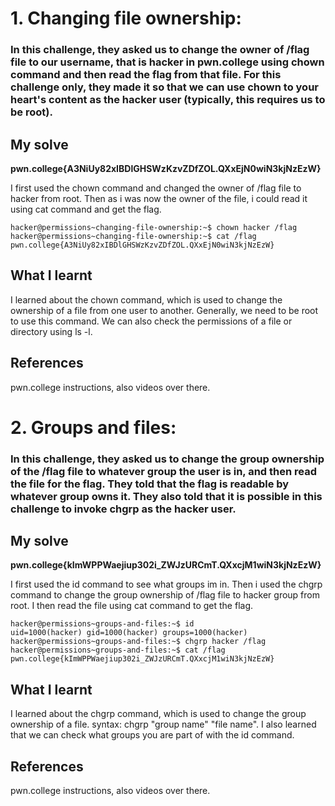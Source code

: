 # 1. Changing file ownership: 
### In this challenge, they asked us to change the owner of /flag file to our username, that is hacker in pwn.college using chown command and then read the flag from that file. For this challenge only, they made it so that we can use chown to your heart's content as the hacker user (typically, this requires us to be root).

## My solve
**pwn.college{A3NiUy82xIBDlGHSWzKzvZDfZOL.QXxEjN0wiN3kjNzEzW}**

I first used the chown command and changed the owner of /flag file to hacker from root. Then as i was now the owner of the file, i could read it using cat command and get the flag.

```
hacker@permissions~changing-file-ownership:~$ chown hacker /flag
hacker@permissions~changing-file-ownership:~$ cat /flag
pwn.college{A3NiUy82xIBDlGHSWzKzvZDfZOL.QXxEjN0wiN3kjNzEzW}
```

## What I learnt
I learned about the chown command, which is used to change the ownership of a file from one user to another. Generally, we need to be root to use this command. We can also check the permissions of a file or directory using ls -l.

## References
pwn.college instructions, also videos over there.  

# 2. Groups and files: 
### In this challenge, they asked us to change the group ownership of the /flag file to whatever group the user is in, and then read the file for the flag. They told that the flag is readable by whatever group owns it. They also told that it is possible in this challenge to invoke chgrp as the hacker user. 

## My solve
**pwn.college{kImWPPWaejiup302i_ZWJzURCmT.QXxcjM1wiN3kjNzEzW}**

I first used the id command to see what groups im in. Then i used the chgrp command to change the group ownership of /flag file to hacker group from root. I then read the file using cat command to get the flag.

```
hacker@permissions~groups-and-files:~$ id
uid=1000(hacker) gid=1000(hacker) groups=1000(hacker)
hacker@permissions~groups-and-files:~$ chgrp hacker /flag
hacker@permissions~groups-and-files:~$ cat /flag
pwn.college{kImWPPWaejiup302i_ZWJzURCmT.QXxcjM1wiN3kjNzEzW}
```

## What I learnt
I learned about the chgrp command, which is used to change the group ownership of a file. syntax: chgrp "group name" "file name". I also learned that we can check what groups you are part of with the id command. 

## References
pwn.college instructions, also videos over there.  
